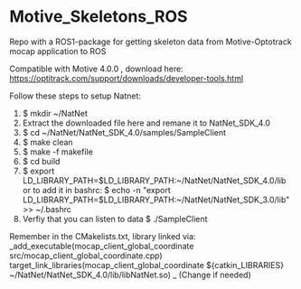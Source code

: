 # Motive_Skeletons_ROS
Repo with a ROS1-package for getting skeleton data from Motive-Optotrack mocap application to ROS

Compatible with Motive 4.0.0 , download here: https://optitrack.com/support/downloads/developer-tools.html

Follow these steps to setup Natnet:
1. $ mkdir ~/NatNet
2. Extract the downloaded file here and remane it to NatNet_SDK_4.0
3. $ cd ~/NatNet/NatNet_SDK_4.0/samples/SampleClient
4. $ make clean
5. $ make -f makefile
6. $ cd build
7. $ export LD_LIBRARY_PATH=$LD_LIBRARY_PATH:~/NatNet/NatNet_SDK_4.0/lib
   or to add it in bashrc:
   $ echo -n "export LD_LIBRARY_PATH=$LD_LIBRARY_PATH:~/NatNet/NatNet_SDK_3.0/lib" >> ~/.bashrc
8. Verfiy that you can listen to data
   $ ./SampleClient

Remember in the CMakelists.txt, library linked via: 
_add_executable(mocap_client_global_coordinate src/mocap_client_global_coordinate.cpp)
target_link_libraries(mocap_client_global_coordinate ${catkin_LIBRARIES} ~/NatNet/NatNet_SDK_4.0/lib/libNatNet.so)
_
(Change if needed)
